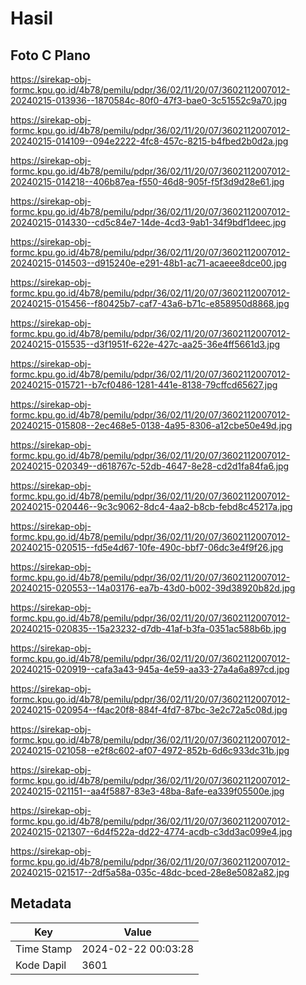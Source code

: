 # Hasil

## Foto C Plano

https://sirekap-obj-formc.kpu.go.id/4b78/pemilu/pdpr/36/02/11/20/07/3602112007012-20240215-013936--1870584c-80f0-47f3-bae0-3c51552c9a70.jpg

https://sirekap-obj-formc.kpu.go.id/4b78/pemilu/pdpr/36/02/11/20/07/3602112007012-20240215-014109--094e2222-4fc8-457c-8215-b4fbed2b0d2a.jpg

https://sirekap-obj-formc.kpu.go.id/4b78/pemilu/pdpr/36/02/11/20/07/3602112007012-20240215-014218--406b87ea-f550-46d8-905f-f5f3d9d28e61.jpg

https://sirekap-obj-formc.kpu.go.id/4b78/pemilu/pdpr/36/02/11/20/07/3602112007012-20240215-014330--cd5c84e7-14de-4cd3-9ab1-34f9bdf1deec.jpg

https://sirekap-obj-formc.kpu.go.id/4b78/pemilu/pdpr/36/02/11/20/07/3602112007012-20240215-014503--d915240e-e291-48b1-ac71-acaeee8dce00.jpg

https://sirekap-obj-formc.kpu.go.id/4b78/pemilu/pdpr/36/02/11/20/07/3602112007012-20240215-015456--f80425b7-caf7-43a6-b71c-e858950d8868.jpg

https://sirekap-obj-formc.kpu.go.id/4b78/pemilu/pdpr/36/02/11/20/07/3602112007012-20240215-015535--d3f1951f-622e-427c-aa25-36e4ff5661d3.jpg

https://sirekap-obj-formc.kpu.go.id/4b78/pemilu/pdpr/36/02/11/20/07/3602112007012-20240215-015721--b7cf0486-1281-441e-8138-79cffcd65627.jpg

https://sirekap-obj-formc.kpu.go.id/4b78/pemilu/pdpr/36/02/11/20/07/3602112007012-20240215-015808--2ec468e5-0138-4a95-8306-a12cbe50e49d.jpg

https://sirekap-obj-formc.kpu.go.id/4b78/pemilu/pdpr/36/02/11/20/07/3602112007012-20240215-020349--d618767c-52db-4647-8e28-cd2d1fa84fa6.jpg

https://sirekap-obj-formc.kpu.go.id/4b78/pemilu/pdpr/36/02/11/20/07/3602112007012-20240215-020446--9c3c9062-8dc4-4aa2-b8cb-febd8c45217a.jpg

https://sirekap-obj-formc.kpu.go.id/4b78/pemilu/pdpr/36/02/11/20/07/3602112007012-20240215-020515--fd5e4d67-10fe-490c-bbf7-06dc3e4f9f26.jpg

https://sirekap-obj-formc.kpu.go.id/4b78/pemilu/pdpr/36/02/11/20/07/3602112007012-20240215-020553--14a03176-ea7b-43d0-b002-39d38920b82d.jpg

https://sirekap-obj-formc.kpu.go.id/4b78/pemilu/pdpr/36/02/11/20/07/3602112007012-20240215-020835--15a23232-d7db-41af-b3fa-0351ac588b6b.jpg

https://sirekap-obj-formc.kpu.go.id/4b78/pemilu/pdpr/36/02/11/20/07/3602112007012-20240215-020919--cafa3a43-945a-4e59-aa33-27a4a6a897cd.jpg

https://sirekap-obj-formc.kpu.go.id/4b78/pemilu/pdpr/36/02/11/20/07/3602112007012-20240215-020954--f4ac20f8-884f-4fd7-87bc-3e2c72a5c08d.jpg

https://sirekap-obj-formc.kpu.go.id/4b78/pemilu/pdpr/36/02/11/20/07/3602112007012-20240215-021058--e2f8c602-af07-4972-852b-6d6c933dc31b.jpg

https://sirekap-obj-formc.kpu.go.id/4b78/pemilu/pdpr/36/02/11/20/07/3602112007012-20240215-021151--aa4f5887-83e3-48ba-8afe-ea339f05500e.jpg

https://sirekap-obj-formc.kpu.go.id/4b78/pemilu/pdpr/36/02/11/20/07/3602112007012-20240215-021307--6d4f522a-dd22-4774-acdb-c3dd3ac099e4.jpg

https://sirekap-obj-formc.kpu.go.id/4b78/pemilu/pdpr/36/02/11/20/07/3602112007012-20240215-021517--2df5a58a-035c-48dc-bced-28e8e5082a82.jpg


## Metadata

| Key        | Value               |
| ---------- | ------------------- |
| Time Stamp | 2024-02-22 00:03:28 |
| Kode Dapil | 3601                |



